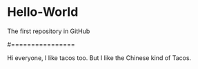# Hello-World
The first repository in GitHub

#================

Hi everyone, I like tacos too. But I like the Chinese kind of Tacos.
